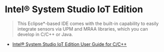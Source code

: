Intel® System Studio IoT Edition
==

> This Eclipse*-based IDE comes with the built-in capability to easily integrate sensors via UPM and MRAA libraries, which you can develop in C/C++ or Java.

- [Intel® System Studio IoT Edition User Guide for C/C++](https://software.intel.com/en-us/intel-system-studio-iot-edition-guide-for-c)

